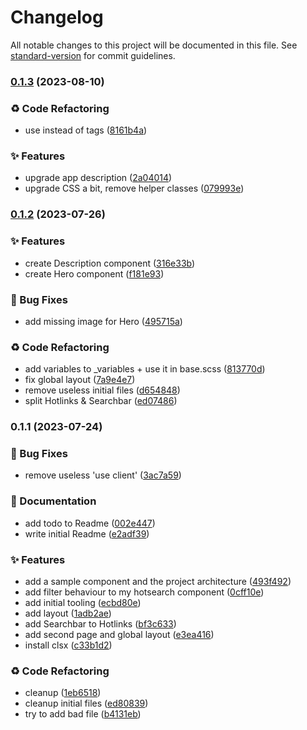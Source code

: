 # Changelog

All notable changes to this project will be documented in this file. See [standard-version](https://github.com/conventional-changelog/standard-version) for commit guidelines.

### [0.1.3](https://github.com/Coding-Jarl/next-template-v2/compare/v0.1.2...v0.1.3) (2023-08-10)


### ♻️ Code Refactoring

* use <Link> instead of <a> tags ([8161b4a](https://github.com/Coding-Jarl/next-template-v2/commit/8161b4a2d58a1a64599c025e4f2d3fa109033c55))


### ✨ Features

* upgrade app description ([2a04014](https://github.com/Coding-Jarl/next-template-v2/commit/2a040148ed24cc91b1588a7bd08fd75456493b17))
* upgrade CSS a bit, remove helper classes ([079993e](https://github.com/Coding-Jarl/next-template-v2/commit/079993eafbff4137b8f00af9dab49b23e1724f6e))

### [0.1.2](https://github.com/Coding-Jarl/next-template-v2/compare/v0.1.1...v0.1.2) (2023-07-26)


### ✨ Features

* create Description component ([316e33b](https://github.com/Coding-Jarl/next-template-v2/commit/316e33b79dfc7724ed3cf05608a04dcb8ff5656f))
* create Hero component ([f181e93](https://github.com/Coding-Jarl/next-template-v2/commit/f181e93940c5617d4510af07752d4031172c79d2))


### 🐛 Bug Fixes

* add missing image for Hero ([495715a](https://github.com/Coding-Jarl/next-template-v2/commit/495715aa4544499bd5df78c0776e0cb052896934))


### ♻️ Code Refactoring

* add variables to _variables + use it in base.scss ([813770d](https://github.com/Coding-Jarl/next-template-v2/commit/813770df9e4c3952e5c77eb2f759885af0426362))
* fix global layout ([7a9e4e7](https://github.com/Coding-Jarl/next-template-v2/commit/7a9e4e723d18a305641309a42fc8b7d9c936cd63))
* remove useless initial files ([d654848](https://github.com/Coding-Jarl/next-template-v2/commit/d6548486bb1d15507fca4d93d559f4cf23e87790))
* split Hotlinks & Searchbar ([ed07486](https://github.com/Coding-Jarl/next-template-v2/commit/ed07486e73beea5d9eee1e9dbdd4800855b5b0fb))

### 0.1.1 (2023-07-24)


### 🐛 Bug Fixes

* remove useless 'use client' ([3ac7a59](https://github.com/Coding-Jarl/next-template-v2/commit/3ac7a596bf1416a7fc48596e8a3dbe29b9ee1965))


### 📝 Documentation

* add todo to Readme ([002e447](https://github.com/Coding-Jarl/next-template-v2/commit/002e447a5febec4286436848f3843777cc4e4b8c))
* write initial Readme ([e2adf39](https://github.com/Coding-Jarl/next-template-v2/commit/e2adf396b50f07922130544d7ba27a89b8b0563f))


### ✨ Features

* add a sample component and the project architecture ([493f492](https://github.com/Coding-Jarl/next-template-v2/commit/493f492af4c6c1f437302370f50d38a367e7bf82))
* add filter behaviour to my hotsearch component ([0cff10e](https://github.com/Coding-Jarl/next-template-v2/commit/0cff10e8cdc421abc3710a479296cfda9f61d0bf))
* add initial tooling ([ecbd80e](https://github.com/Coding-Jarl/next-template-v2/commit/ecbd80ea779639d8de2c61393ed9be579a18941d))
* add layout ([1adb2ae](https://github.com/Coding-Jarl/next-template-v2/commit/1adb2aed1d4e475758ce100efcdfd10970ffd876))
* add Searchbar to Hotlinks ([bf3c633](https://github.com/Coding-Jarl/next-template-v2/commit/bf3c633e324f7b0da12fe445f8e6f434dc9c9356))
* add second page and global layout ([e3ea416](https://github.com/Coding-Jarl/next-template-v2/commit/e3ea416119a09eabd31b1269b54a13ebf0ba39d4))
* install clsx ([c33b1d2](https://github.com/Coding-Jarl/next-template-v2/commit/c33b1d2a3f8e7b01bf7b9db397ce34c3743c1819))


### ♻️ Code Refactoring

* cleanup ([1eb6518](https://github.com/Coding-Jarl/next-template-v2/commit/1eb65185ce2bb4377a44d82f2b7afb3372b061b3))
* cleanup initial files ([ed80839](https://github.com/Coding-Jarl/next-template-v2/commit/ed80839ee94f8e10d96db290dd0d402de99c2b53))
* try to add bad file ([b4131eb](https://github.com/Coding-Jarl/next-template-v2/commit/b4131eb5d03b3f9f9d5de563126fd60471f6866b))
